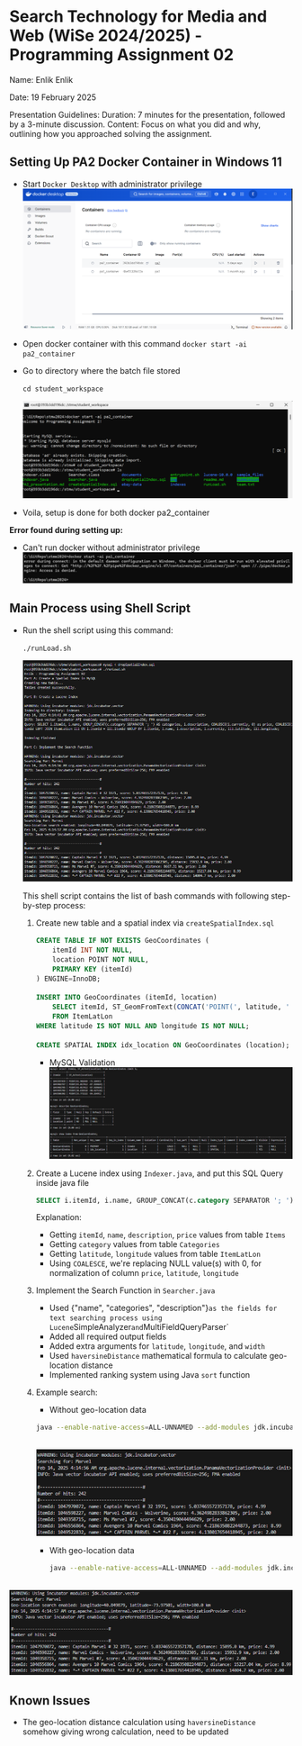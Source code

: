 # Search Technology for Media and Web (WiSe 2024/2025) - Programming Assignment 02

Name:
Enlik Enlik

Date:
19 February 2025

Presentation Guidelines:
Duration: 7 minutes for the presentation, followed by a 3-minute discussion.
Content: Focus on what you did and why, outlining how you approached solving the assignment.



## Setting Up PA2 Docker Container in Windows 11

- Start `Docker Desktop` with administrator privilege
  ![image-20250218120624663](img/PA2_presentation/image-20250218120624663.png)

- Open docker container with this command
  `docker start -ai pa2_container`

- Go to directory where the batch file stored

  `cd student_workspace`

  ![image-20250218120841765](img/PA2_presentation/image-20250218120841765.png)

- Voila, setup is done for both docker pa2_container

**Error found during setting up:**

- Can't run docker without administrator privilege![image-20250111164236255](../img/PA1_presentation/image-20250111164236255.png)



## Main Process using Shell Script

- Run the shell script using this command:

   `./runLoad.sh`

   ![image-20250214051524169](img/PA2_presentation/image-20250214051524169.png)

   This shell script contains the list of bash commands with following step-by-step process:

   1. Create new table and a spatial index via `createSpatialIndex.sql`
      ```sql
      CREATE TABLE IF NOT EXISTS GeoCoordinates (
          itemId INT NOT NULL,
          location POINT NOT NULL,
          PRIMARY KEY (itemId)
      ) ENGINE=InnoDB;
      
      INSERT INTO GeoCoordinates (itemId, location)
          SELECT itemId, ST_GeomFromText(CONCAT('POINT(', latitude, ' ', longitude, ')'))
          FROM ItemLatLon
      WHERE latitude IS NOT NULL AND longitude IS NOT NULL;
      
      CREATE SPATIAL INDEX idx_location ON GeoCoordinates (location);
      ```

      - MySQL Validation
        ![image-20250214050054361](img/readme/image-20250214050054361.png)

        

   2. Create a Lucene index using `Indexer.java`, and put this SQL Query inside java file

      ```sql 
      SELECT i.itemId, i.name, GROUP_CONCAT(c.category SEPARATOR '; ') AS categories, i.description, COALESCE(i.currently, 0) as price, COALESCE(ill.latitude, 0.00) as latitude, COALESCE(ill.longitude, 0.00) as longitude FROM Items i INNER JOIN Categories c ON i.itemId = c.itemId LEFT JOIN ItemLatLon ill ON i.itemId = ill.itemId GROUP BY i.itemId, i.name, i.description, i.currently, ill.latitude, ill.longitude;
      ```

      Explanation:

      - Getting `itemId`, `name`, `description`, `price` values from table `Items`
      - Getting `category` values from table `Categories`
      - Getting `latitude`, `longitude` values from table `ItemLatLon`
      - Using `COALESCE`, we're replacing NULL value(s) with 0, for normalization of column `price`, `latitude`, `longitude`

      

   3. Implement the Search Function in `Searcher.java`

      - Used {"name", "categories", "description"}` as the fields for text searching process using Lucene `SimpleAnalyzer` and `MultiFieldQueryParser`
      - Added all required output fields
      - Added extra arguments for `latitude`, `longitude`, and `width`
      - Used `haversineDistance` mathematical formula to calculate geo-location distance
      - Implemented ranking system using Java `sort` function

      

   4. Example search:
   
      - Without geo-location data
   
      ```bash
      java --enable-native-access=ALL-UNNAMED --add-modules jdk.incubator.vector Searcher "Marvel" 5
      ```
   
      ​	![image-20250219103136078](img/PA2_presentation/image-20250219103136078.png)
      
      - With geo-location data
      
        ```bash
        java --enable-native-access=ALL-UNNAMED --add-modules jdk.incubator.vector Searcher "Marvel" 5 -x 40.84987900 -y -73.97501000 -w 100
        ```
      
   

​			![image-20250219103221015](img/PA2_presentation/image-20250219103221015.png)



## Known Issues

- The geo-location distance calculation using `haversineDistance` somehow giving wrong calculation, need to be updated



